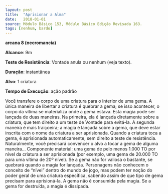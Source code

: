 ```yaml
---
layout: post
title:  "Aprisionar a Alma"
date:   2018-01-01
source: Módulo Básico 153, Módulo Básico Edição Revisada 163.
tags: [nenhum, bardo]
---
```


**arcana 8 (necromancia)**

**Alcance**: 9m

**Teste de Resistência**: Vontade anula ou nenhum (veja texto).

**Duração**: instantânea

**Alvo**: 1 criatura

**Tempo de Execução**: ação padrão

Você transfere o corpo de uma criatura para o interior de uma gema. A única maneira de libertar a criatura é quebrar a gema; se isso acontecer, o corpo da vítima se materializa onde a gema estava.
Esta magia pode ser lançada de duas maneiras. Na primeira, ela é lançada diretamente sobre a criatura, que tem direito a um teste de Vontade para evitá-la. A segunda maneira é mais traiçoeira; a magia é lançada sobre a gema, que deve estar inscrita com o nome da criatura a ser aprisionada. Quando a criatura toca a gema, é aprisionada automaticamente, sem direito a teste de resistência. Naturalmente, você precisará convencer o alvo a tocar a gema de alguma maneira...
Componente material: uma gema de pelo menos 1.000 TO por nível da criatura a ser aprisionada (por exemplo, uma gema de 20.000 TO para uma vítima de 20º nível). Se a gema não for valiosa o bastante, se quebrará quando a magia for lançada.
Personagens não conhecem o conceito de “nível” dentro do mundo de jogo, mas podem ter noção do poder geral de uma criatura específica, sabendo assim de que tipo de gema precisam para aprisioná-la.
A gema não é consumida pela magia.
Se a gema for destruída, a magia é dissipada.
